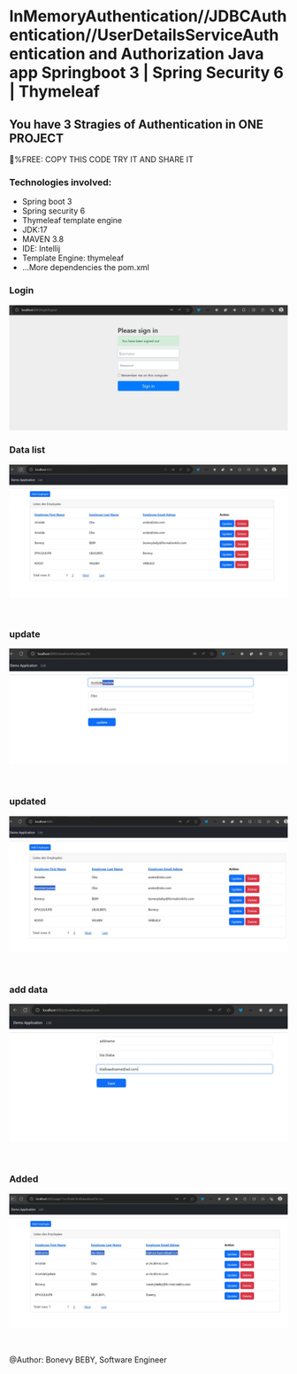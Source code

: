 <h1>InMemoryAuthentication//JDBCAuthentication//UserDetailsServiceAuthentication and Authorization Java app Springboot 3 | Spring Security 6 | Thymeleaf
</h1>
<h2>You have 3 Stragies of Authentication in ONE PROJECT</h2>
<p>💯%FREE: COPY THIS CODE TRY IT AND SHARE IT</p>
<div>
   <h3>Technologies involved:</h3>
<ul>
   <li>Spring boot 3</li>
   <li>Spring security 6</li>
   <li>Thymeleaf template engine</li>
   <li>JDK:17</li>
   <li>MAVEN 3.8</li>
   <li>IDE: Intellij</li>
   <li>Template Engine: thymeleaf</li>
   <li>...More dependencies the pom.xml</li>
</ul>
</div>

<h3>Login</h3>

![jdbcaut.JPG](src%2Fmain%2Fresources%2Fstatic%2Fimages%2Fjdbcaut.JPG)
<br />

<h3>Data list</h3>

![jdbcaut2.JPG](src%2Fmain%2Fresources%2Fstatic%2Fimages%2Fjdbcaut2.JPG)

<br />

<h3>update</h3>

![jdbcaut2Update.JPG](src%2Fmain%2Fresources%2Fstatic%2Fimages%2Fjdbcaut2Update.JPG)

<br />

<h3>updated</h3>

![jdbcaut2Update2.JPG](src%2Fmain%2Fresources%2Fstatic%2Fimages%2Fjdbcaut2Update2.JPG)

<br />

<h3>add data</h3>

![jdbcaut2add.JPG](src%2Fmain%2Fresources%2Fstatic%2Fimages%2Fjdbcaut2add.JPG)

<br />


<h3>Added</h3>

![jdbcaut2add2.JPG](src%2Fmain%2Fresources%2Fstatic%2Fimages%2Fjdbcaut2add2.JPG)

<br />

@Author: Bonevy BEBY, Software Engineer